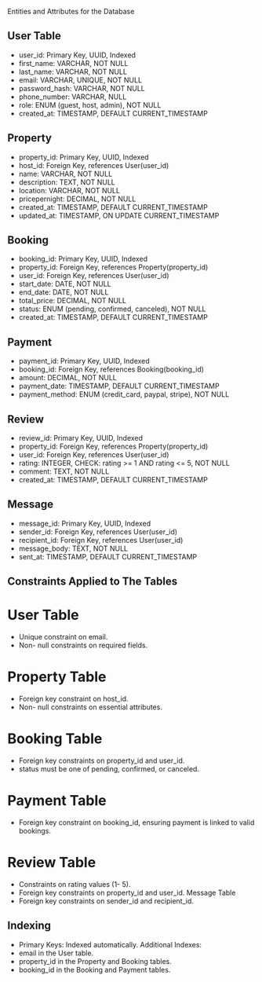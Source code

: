 
Entities and Attributes for the Database

## User Table
-  user_id: Primary Key, UUID, Indexed
-  first_name: VARCHAR, NOT NULL
-  last_name: VARCHAR, NOT NULL
-  email: VARCHAR, UNIQUE, NOT NULL
-  password_hash: VARCHAR, NOT NULL
-  phone_number: VARCHAR, NULL
-  role: ENUM (guest, host, admin), NOT NULL
-  created_at: TIMESTAMP, DEFAULT CURRENT_TIMESTAMP

## Property
-  property_id: Primary Key, UUID, Indexed
-  host_id: Foreign Key, references User(user_id)
-  name: VARCHAR, NOT NULL
- description: TEXT, NOT NULL
- location: VARCHAR, NOT NULL
- pricepernight: DECIMAL, NOT NULL
- created_at: TIMESTAMP, DEFAULT CURRENT_TIMESTAMP
- updated_at: TIMESTAMP, ON UPDATE CURRENT_TIMESTAMP

## Booking
- booking_id: Primary Key, UUID, Indexed
- property_id: Foreign Key, references Property(property_id)
- user_id: Foreign Key, references User(user_id)
- start_date: DATE, NOT NULL
- end_date: DATE, NOT NULL
- total_price: DECIMAL, NOT NULL
- status: ENUM (pending, confirmed, canceled), NOT NULL
- created_at: TIMESTAMP, DEFAULT CURRENT_TIMESTAMP

## Payment
- payment_id: Primary Key, UUID, Indexed
- booking_id: Foreign Key, references Booking(booking_id)
- amount: DECIMAL, NOT NULL
- payment_date: TIMESTAMP, DEFAULT CURRENT_TIMESTAMP
- payment_method: ENUM (credit_card, paypal, stripe), NOT NULL

## Review
- review_id: Primary Key, UUID, Indexed
- property_id: Foreign Key, references Property(property_id)
- user_id: Foreign Key, references User(user_id)
- rating: INTEGER, CHECK: rating >= 1 AND rating <= 5, NOT NULL
- comment: TEXT, NOT NULL
- created_at: TIMESTAMP, DEFAULT CURRENT_TIMESTAMP

## Message
- message_id: Primary Key, UUID, Indexed
- sender_id: Foreign Key, references User(user_id)
- recipient_id: Foreign Key, references User(user_id)
- message_body: TEXT, NOT NULL
- sent_at: TIMESTAMP, DEFAULT CURRENT_TIMESTAMP

## Constraints Applied to The Tables
# User Table
-  Unique constraint on email.
-  Non- null constraints on required fields.
# Property Table
- Foreign key constraint on host_id.
- Non- null constraints on essential attributes.
# Booking Table
- Foreign key constraints on property_id and user_id.
- status must be one of pending, confirmed, or canceled.
# Payment Table
- Foreign key constraint on booking_id, ensuring payment is linked to valid bookings.
# Review Table
-  Constraints on rating values (1- 5).
- Foreign key constraints on property_id and user_id.
Message Table
- Foreign key constraints on sender_id and recipient_id.

## Indexing
-  Primary Keys: Indexed automatically.
Additional Indexes:
- email in the User table.
- property_id in the Property and Booking tables.
- booking_id in the Booking and Payment tables.
